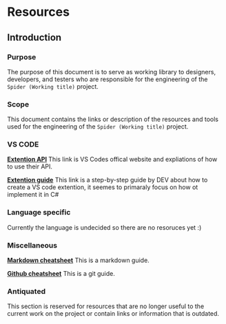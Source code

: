 # Resources 
## Introduction 
### Purpose 
The purpose of this document is to serve as working library to designers, developers, and testers who are responsible for the engineering of the `Spider (Working title)` project. 

### Scope
This document contains the links or description of the resources and tools used for the engineering of the `Spider (Working title)` project.

### VS CODE 
**[Extention API](https://code.visualstudio.com/api)**
This link is VS Codes offical website and expliations of how to use their API.

**[Extention guide](https://dev.to/raxcodes/how-to-create-your-own-vs-code-extension-a-simple-step-by-step-guide-94)**
This link is a step-by-step guide by DEV about how to create a VS code extention, it seemes to primaraly focus on how ot implement it in C#

### Language specific
Currently the language is undecided so there are no resoruces yet :)

### Miscellaneous
**[Markdown cheatsheet](https://www.markdownguide.org/cheat-sheet/)** This is a markdown guide.

**[Github cheatsheet](https://education.github.com/git-cheat-sheet-education.pdf)**
This is a git guide.

### Antiquated
This section is reserved for resources that are no longer useful to the current work on the project or contain links or information that is outdated.